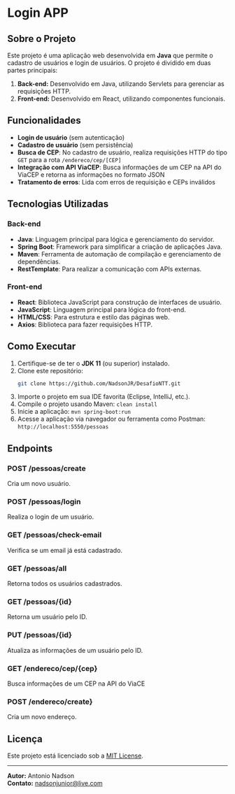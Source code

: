 # Login APP

## Sobre o Projeto

Este projeto é uma aplicação web desenvolvida em **Java** que permite o cadastro de usuários  e login de usuários. O projeto é dividido em duas partes principais:

1. **Back-end:** Desenvolvido em Java, utilizando Servlets para gerenciar as requisições HTTP.
2. **Front-end:** Desenvolvido em React, utilizando componentes funcionais.

## Funcionalidades
- **Login de usuário** (sem autenticação)
- **Cadastro de usuário** (sem persistência)
- **Busca de CEP**: No cadastro de usuário, realiza requisições HTTP do tipo `GET` para a rota `/endereco/cep/[CEP]`
- **Integração com API ViaCEP**: Busca informações de um CEP na API do ViaCEP e retorna as informações no formato JSON
- **Tratamento de erros**: Lida com erros de requisição e CEPs inválidos

## Tecnologias Utilizadas
### Back-end

- **Java**: Linguagem principal para lógica e gerenciamento do servidor.
- **Spring Boot**: Framework para simplificar a criação de aplicações Java.
- **Maven**: Ferramenta de automação de compilação e gerenciamento de dependências.
- **RestTemplate**: Para realizar a comunicação com APIs externas.

### Front-end

- **React**: Biblioteca JavaScript para construção de interfaces de usuário.
- **JavaScript**: Linguagem principal para lógica do front-end.
- **HTML/CSS**: Para estrutura e estilo das páginas web.
- **Axios**: Biblioteca para fazer requisições HTTP.


## Como Executar

1. Certifique-se de ter o **JDK 11** (ou superior) instalado.
2. Clone este repositório:
   ```bash
   git clone https://github.com/NadsonJR/DesafioNTT.git
3. Importe o projeto em sua IDE favorita (Eclipse, IntelliJ, etc.).
4. Compile o projeto usando Maven:
  ```clean install```
5. Inicie a aplicação:
 ```mvn spring-boot:run```
8. Acesse a aplicação via navegador ou ferramenta como Postman:
  ```http://localhost:5550/pessoas```

## Endpoints

### POST /pessoas/create
Cria um novo usuário.

### POST /pessoas/login
Realiza o login de um usuário.

### GET /pessoas/check-email
Verifica se um email já está cadastrado.

### GET /pessoas/all
Retorna todos os usuários cadastrados.

### GET /pessoas/{id}
Retorna um usuário pelo ID.

### PUT /pessoas/{id}
Atualiza as informações de um usuário pelo ID.

### GET /endereco/cep/{cep}
Busca informações de um CEP na API do ViaCE

### POST /endereco/create}
Cria um novo endereço.

## Licença

Este projeto está licenciado sob a [MIT License](LICENSE).

---

**Autor:** Antonio Nadson\
**Contato:** [nadsonjunior@live.com](mailto\:seu-email@example.com)

